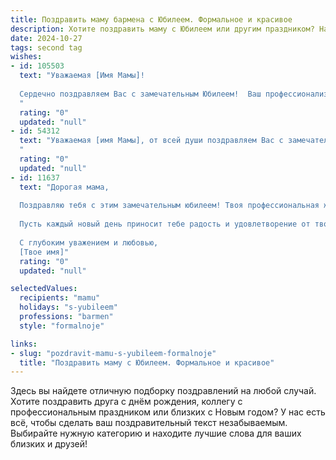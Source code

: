 ```yaml
---
title: Поздравить маму бармена с Юбилеем. Формальное и красивое
description: Хотите поздравить маму с Юбилеем или другим праздником? Наш ИИ создаст незабываемое поздравление, а вы обязательно выделитесь среди других.  
date: 2024-10-27
tags: second tag
wishes:
- id: 105503
  text: "Уважаемая [Имя Мамы]!
  
  Сердечно поздравляем Вас с замечательным Юбилеем!  Ваш профессионализм и мастерство бармена всегда вызывали восхищение, а  доброта и обаяние  делали каждый вечер особенным. Желаем Вам крепкого здоровья,  многих лет жизни,  радости,  счастья и благополучия! Пусть  каждый день будет наполнен  теплом, любовью и яркими  впечатлениями!
  "
  rating: "0"
  updated: "null"
- id: 54312
  text: "Уважаемая [имя Мамы], от всей души поздравляем Вас с замечательным юбилеем! За Вашей барной стойкой, словно волшебница, Вы творите чудеса, создавая неповторимую атмосферу и даря радость гостям. Желаем Вам крепкого здоровья, неиссякаемой энергии, вдохновения и, конечно, бесконечного потока благодарных улыбок!
  "
  rating: "0"
  updated: "null"
- id: 11637
  text: "Дорогая мама,
  
  Поздравляю тебя с этим замечательным юбилеем! Твоя профессиональная жизнь, полностью посвященная искусству барменского мастерства, является источником гордости для всей семьи. Твои руки творят чудеса, превращая обычные вечера в незабываемые праздники.
  
  Пусть каждый новый день приносит тебе радость и удовлетворение от твоей работы, а семья всегда остается твоей главной опорой и источником вдохновения. Желаю тебе здоровья, счастья и новых творческих свершений.
  
  С глубоким уважением и любовью,
  [Твое имя]"
  rating: "0"
  updated: "null"

selectedValues:
  recipients: "mamu"
  holidays: "s-yubileem"
  professions: "barmen"
  style: "formalnoje"

links:
- slug: "pozdravit-mamu-s-yubileem-formalnoje"
  title: "Поздравить маму с Юбилеем. Формальное и красивое"
---
```


Здесь вы найдете отличную подборку поздравлений на любой случай.
Хотите поздравить друга с днём рождения, коллегу с профессиональным праздником или близких с Новым годом? У нас есть всё, чтобы сделать ваш поздравительный текст незабываемым. Выбирайте нужную категорию и находите лучшие слова для ваших близких и друзей!
